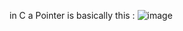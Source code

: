 in C a Pointer is basically this : 
![image](https://github.com/user-attachments/assets/6f20e1a2-3de3-43a3-b043-7e5dd3d38206)



